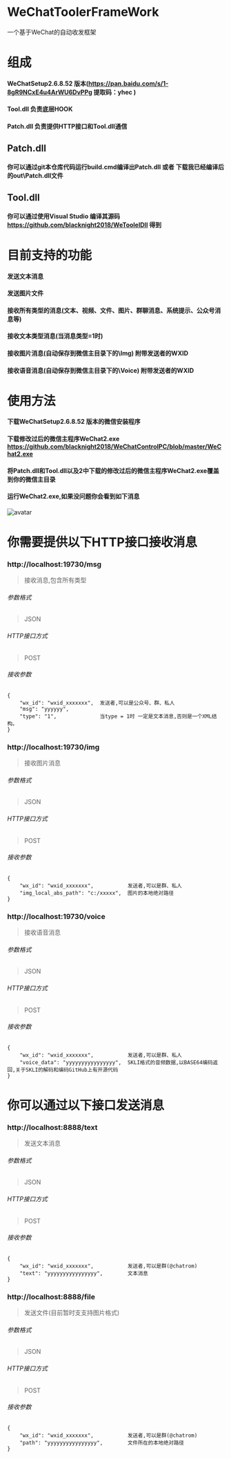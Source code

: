 # WeChatToolerFrameWork
一个基于WeChat的自动收发框架

# 组成
#### WeChatSetup2.6.8.52 版本(https://pan.baidu.com/s/1-8gR9NCxE4u4ArWU6DvPPg  提取码：yhec )
#### Tool.dll 负责底层HOOK
#### Patch.dll 负责提供HTTP接口和Tool.dll通信

## Patch.dll
#### 你可以通过git本仓库代码运行build.cmd编译出Patch.dll 或者 下载我已经编译后的out\Patch.dll文件

## Tool.dll
#### 你可以通过使用Visual Studio 编译其源码 https://github.com/blacknight2018/WeToolelDll 得到

# 目前支持的功能
#### 发送文本消息
#### 发送图片文件
#### 接收所有类型的消息(文本、视频、文件、图片、群聊消息、系统提示、公众号消息等)
#### 接收文本类型消息(当消息类型=1时)
#### 接收图片消息(自动保存到微信主目录下的\Img)   附带发送者的WXID
#### 接收语音消息(自动保存到微信主目录下的\Voice) 附带发送者的WXID


# 使用方法
#### 下载WeChatSetup2.6.8.52 版本的微信安装程序
#### 下载修改过后的微信主程序WeChat2.exe https://github.com/blacknight2018/WeChatControlPC/blob/master/WeChat2.exe
#### 将Patch.dll和Tool.dll以及2中下载的修改过后的微信主程序WeChat2.exe覆盖到你的微信主目录
#### 运行WeChat2.exe,如果没问题你会看到如下消息
![avatar](https://github.com/blacknight2018/WeChatToolerFrameWork/blob/master/Images/Img1.jpg)

# 你需要提供以下HTTP接口接收消息

### http://localhost:19730/msg
> 接收消息,包含所有类型

###### 参数格式
> JSON

###### HTTP接口方式
> POST

###### 接收参数
``` 
{
    "wx_id": "wxid_xxxxxxx",  发送者,可以是公众号、群、私人
    "msg": "yyyyyy",           
    "type": "1",              当type = 1时 一定是文本消息,否则是一个XML结构。
}
```


### http://localhost:19730/img
> 接收图片消息

###### 参数格式
> JSON

###### HTTP接口方式
> POST

###### 接收参数
``` 
{
    "wx_id": "wxid_xxxxxxx",           发送者,可以是群、私人
    "img_local_abs_path": "c:/xxxxx",  图片的本地绝对路径          
}
```



### http://localhost:19730/voice
> 接收语音消息

###### 参数格式
> JSON

###### HTTP接口方式
> POST

###### 接收参数
``` 
{
    "wx_id": "wxid_xxxxxxx",           发送者,可以是群、私人
    "voice_data": "yyyyyyyyyyyyyyyy",  SKLI格式的音频数据,以BASE64编码返回,关于SKLI的解码和编码GitHub上有开源代码     
}
```


# 你可以通过以下接口发送消息

### http://localhost:8888/text
> 发送文本消息

###### 参数格式
> JSON

###### HTTP接口方式
> POST

###### 接收参数
``` 
{
    "wx_id": "wxid_xxxxxxx",           发送者,可以是群(@chatrom)
    "text": "yyyyyyyyyyyyyyyy",        文本消息
}
```

### http://localhost:8888/file
> 发送文件(目前暂时支支持图片格式)

###### 参数格式
> JSON

###### HTTP接口方式
> POST

###### 接收参数
``` 
{
    "wx_id": "wxid_xxxxxxx",           发送者,可以是群(@chatrom)
    "path": "yyyyyyyyyyyyyyyy",        文件所在的本地绝对路径
}
```
